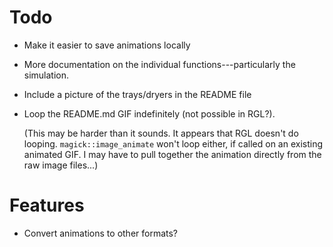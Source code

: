 # Todo

* Make it easier to save animations locally

* More documentation on the individual functions---particularly the simulation.

* Include a picture of the trays/dryers in the README file

* Loop the README.md GIF indefinitely (not possible in RGL?).

  (This may be harder than it sounds.  It appears that RGL doesn't do looping.
  `magick::image_animate` won't loop either, if called on an existing animated
  GIF.  I may have to pull together the animation directly from the raw image
  files...)

# Features

* Convert animations to other formats?
